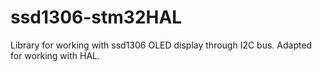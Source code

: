 # ssd1306-stm32HAL
Library for working with ssd1306 OLED display through I2C bus. Adapted for working with HAL.
